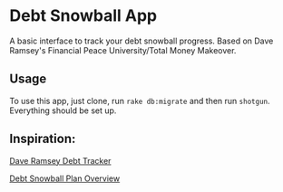 # Debt Snowball App

A basic interface to track your debt snowball progress. Based on Dave Ramsey's Financial Peace University/Total Money Makeover.

## Usage

To use this app, just clone, run `rake db:migrate` and then run `shotgun`. Everything should be set up.


## Inspiration:

<a href="https://cdn.ramseysolutions.net/media/3_way_universal/new_years/2018/print/ny18-debt-tracker.pdf">Dave Ramsey Debt Tracker</a>

<a href="https://www.daveramsey.com/blog/get-out-of-debt-with-the-debt-snowball-plan">Debt Snowball Plan Overview</a>
